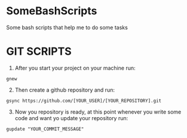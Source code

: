 # SomeBashScripts
Some bash scripts that help me to do some tasks

# GIT SCRIPTS

1. After you start your project on your machine run:

```gnew```

2. Then create a github repository and run:

```gsync https://github.com/[YOUR_USER]/[YOUR_REPOSITORY].git```

3. Now you repository is ready, at this point whenever you write some code and want yo update your repository run:

```gupdate "YOUR_COMMIT_MESSAGE"```
